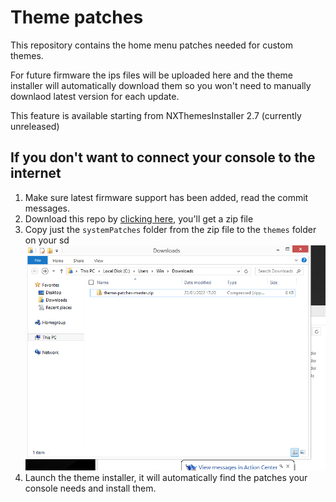 # Theme patches
This repository contains the home menu patches needed for custom themes.

For future firmware the ips files will be uploaded here and the theme installer will automatically download them so you won't need to manually downlaod latest version for each update.

This feature is available starting from NXThemesInstaller 2.7 (currently unreleased) 

## If you don't want to connect your console to the internet
1) Make sure latest firmware support has been added, read the commit messages.
2) Download this repo by [clicking here](https://github.com/exelix11/theme-patches/archive/refs/heads/master.zip), you'll get a zip file
3) Copy just the `systemPatches` folder from the zip file to the `themes` folder on your sd ![Like this](.github/install.gif)
4) Launch the theme installer, it will automatically find the patches your console needs and install them.
